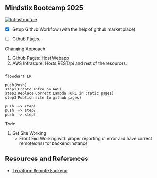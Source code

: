 ## Mindstix Bootcamp 2025

[![Infrastructure](https://github.com/rhlm-msx/bootcamp/actions/workflows/infra.yaml/badge.svg)](https://github.com/rhlm-msx/bootcamp/actions/workflows/infra.yaml)

- [x] Setup Github Workflow (with the help of github market place).
- [ ] Github Pages.


Changing Approach
1. Github Pages: Host Webapp
2. AWS Infrasture: Hosts RESTapi and rest of the resources.

```mermaid

flowchart LR

push[Push]
step1(Create Infra on AWS)
step2(Replace Correct Lambda FURL in Static pages)
step3(Publish site to github pages)

push --> step1
push --> step2
push --> step3

```


Todo
1. Get Site Working
    - Front End Working with proper reporting of error and have correct remote(dns) for backend instance.



## Resources and References

- [Terraform Remote Backend](https://stackoverflow.com/questions/47913041/initial-setup-of-terraform-backend-using-terraform)
